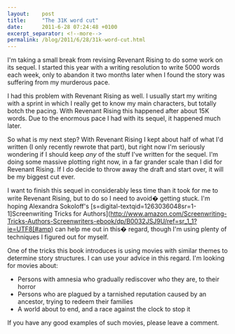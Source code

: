 ```yaml
---
layout:    post
title:     "The 31K word cut"
date:      2011-6-28 07:24:48 +0100
excerpt_separator: <!--more-->
permalink: /blog/2011/6/28/31k-word-cut.html
---
```


I'm taking a small break from revising Revenant Rising to do some work on its sequel. I started this year with a writing resolution to write 5000 words each week, only to abandon it two months later when I found the story was suffering from my murderous pace.

<!--more-->
I had this problem with Revenant Rising as well. I usually start my writing with a sprint in which I really get to know my main characters, but totally botch the pacing. With Revenant Rising this happened after about 15K words. Due to the enormous pace I had with its sequel, it happened much later.

So what is my next step? With Revenant Rising I kept about half of what I'd written (I only recently rewrote that part), but right now I'm seriously wondering if I should keep *any* of the stuff I've written for the sequel. I'm doing some massive plotting right now, in a far grander scale than I did for Revenant Rising. If I do decide to throw away the draft and start over, it will be my biggest cut ever.

I want to finish this sequel in considerably less time than it took for me to write Revenant Rising, but to do so I need to avoid� getting stuck. I'm hoping Alexandra Sokoloff's [s=digital-textqid=1263036048sr=1-1]Screenwriting Tricks for Authors](http://www.amazon.com/Screenwriting-Tricks-Authors-Screenwriters-ebook/dp/B0032JSJ9U/ref=sr_1_1?ie=UTF8[#amp) can help me out in this� regard, though I'm using plenty of techniques I figured out for myself.

One of the tricks this book introduces is using movies with similar themes to determine story structures. I can use your advice in this regard. I'm looking for movies about:
* Persons with amnesia who gradually rediscover who they are, to their horror
* Persons who are plagued by a tarnished reputation caused by an ancestor, trying to redeem their families
* A world about to end, and a race against the clock to stop it

If you have any good examples of such movies, please leave a comment.